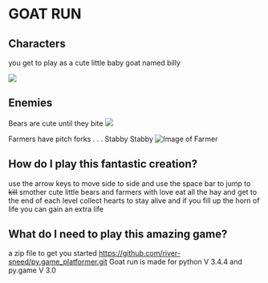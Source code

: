 # GOAT RUN

## Characters
you get to play as a cute little baby goat named billy

![](https://github.com/river-sneed/py.game_platformer/blob/master/assets/goat/goat_walk1.png)

## Enemies
Bears are cute until they bite
![](https://github.com/river-sneed/py.game_platformer/blob/master/assets/enemies/bear-1.png)

Farmers have pitch forks . . . Stabby Stabby
![Image of Farmer](https://github.com/river-sneed/py.game_platformer/blob/master/assets/enemies/farmer_1.png)

## How do I play this fantastic creation?
use the arrow keys to move side to side and use the space bar to jump 
to ~~kill~~ smother cute little bears and farmers with love
eat all the hay and get to the end of each level
collect hearts to stay alive and if you fill up the horn of life
you can gain an extra life


## What do I need to play this amazing game?
a zip file to get you started
https://github.com/river-sneed/py.game_platformer.git
Goat run is made for python V 3.4.4 and py.game V 3.0

